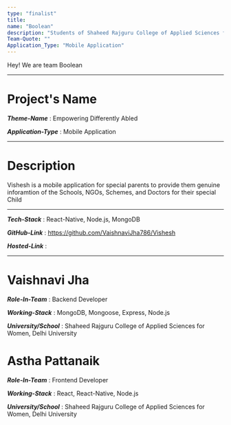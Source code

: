 ```yaml
---
type: "finalist"                   
title: 
name: "Boolean"
description: "Students of Shaheed Rajguru College of Applied Sciences for Women, Delhi University"
Team-Quote: ""
Application_Type: "Mobile Application"
---
```


Hey! We are team Boolean

---

# Project's Name

_**Theme-Name**_ :  Empowering Differently Abled

_**Application-Type**_ :  Mobile Application 

---

# Description

Vishesh is a mobile application for special parents to provide them genuine inforamtion of the Schools, NGOs, Schemes, and Doctors for their special Child

---

_**Tech-Stack**_  : React-Native, Node.js, MongoDB  

_**GitHub-Link**_ :  https://github.com/VaishnaviJha786/Vishesh 

_**Hosted-Link**_ :   


---


# Vaishnavi Jha

_**Role-In-Team**_  :  Backend Developer

_**Working-Stack**_ :  MongoDB, Mongoose, Express, Node.js

_**University/School**_ :  Shaheed Rajguru College of Applied Sciences for Women, Delhi University


# Astha Pattanaik

_**Role-In-Team**_  :  Frontend Developer

_**Working-Stack**_ :  React, React-Native, Node.js

_**University/School**_ :  Shaheed Rajguru College of Applied Sciences for Women, Delhi University




